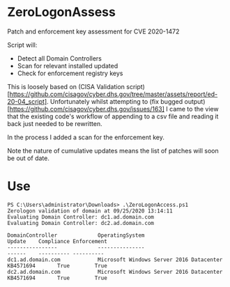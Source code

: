 # ZeroLogonAssess
Patch and enforcement key assessment for CVE 2020-1472

Script will:
- Detect all Domain Controllers
- Scan for relevant installed updated
- Check for enforcement registry keys

This is loosely based on (CISA Validation script)[https://github.com/cisagov/cyber.dhs.gov/tree/master/assets/report/ed-20-04_script]. Unfortunately whilst attempting to (fix bugged output)[https://github.com/cisagov/cyber.dhs.gov/issues/163] I came to the view that the existing code's workflow of appending to a csv file and reading it back just needed to be rewritten.

In the process I added a scan for the enforcement key.

Note the nature of cumulative updates means the list of patches will soon be out of date.

# Use

```
PS C:\Users\administrator\Downloads> .\ZeroLogonAccess.ps1
Zerologon validation of domain at 09/25/2020 13:14:11
Evaluating Domain Controller: dc1.ad.domain.com
Evaluating Domain Controller: dc2.ad.domain.com

DomainController             OperatingSystem                          Update    Compliance Enforcement
----------------             ---------------                          ------    ---------- ----------
dc1.ad.domain.com            Microsoft Windows Server 2016 Datacenter KB4571694       True        True
dc2.ad.domain.com            Microsoft Windows Server 2016 Datacenter KB4571694       True        True
```
